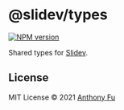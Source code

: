 # @slidev/types

[![NPM version](https://img.shields.io/npm/v/@slidev/types?color=3AB9D4&label=)](https://www.npmjs.com/package/@slidev/types)

Shared types for [Slidev](https://sli.dev).

## License

MIT License © 2021 [Anthony Fu](https://github.com/antfu)

